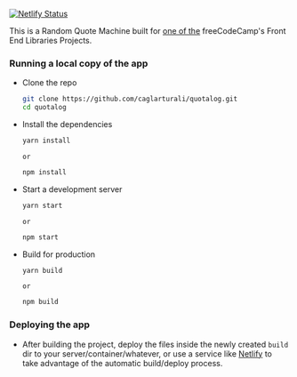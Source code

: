 [![Netlify Status](https://api.netlify.com/api/v1/badges/9d312455-431a-4e92-b8f8-537ba0d38e3c/deploy-status)](https://app.netlify.com/sites/quotalog/deploys)

This is a Random Quote Machine built for [one of the](https://learn.freecodecamp.org/front-end-libraries/front-end-libraries-projects/build-a-random-quote-machine) freeCodeCamp's Front End Libraries Projects.

### Running a local copy of the app

- Clone the repo

  ```bash
  git clone https://github.com/caglarturali/quotalog.git
  cd quotalog
  ```

- Install the dependencies

  ```bash
  yarn install
  ```

  `or`

  ```bash
  npm install
  ```

- Start a development server

  ```bash
  yarn start
  ```

  `or`

  ```bash
  npm start
  ```

- Build for production
  ```bash
  yarn build
  ```
  `or`
  ```bash
  npm build
  ```

### Deploying the app

- After building the project, deploy the files inside the newly created `build` dir to your server/container/whatever, or use a service like [Netlify](netlify.com) to take advantage of the automatic build/deploy process.
